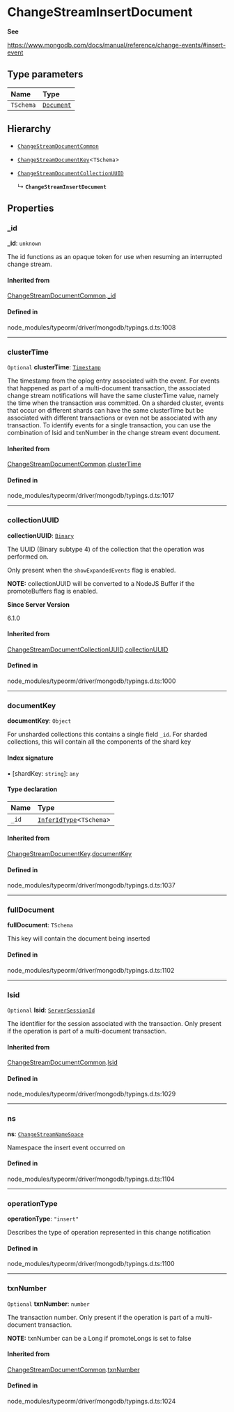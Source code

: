 # ChangeStreamInsertDocument

**See**

https://www.mongodb.com/docs/manual/reference/change-events/#insert-event

## Type parameters

| Name | Type |
| :------ | :------ |
| `TSchema` | [`Document`](Document.md) |

## Hierarchy

- [`ChangeStreamDocumentCommon`](ChangeStreamDocumentCommon.md)

- [`ChangeStreamDocumentKey`](ChangeStreamDocumentKey.md)<`TSchema`\>

- [`ChangeStreamDocumentCollectionUUID`](ChangeStreamDocumentCollectionUUID.md)

  ↳ **`ChangeStreamInsertDocument`**

## Properties

### \_id

 **\_id**: `unknown`

The id functions as an opaque token for use when resuming an interrupted
change stream.

#### Inherited from

[ChangeStreamDocumentCommon](ChangeStreamDocumentCommon.md).[_id](ChangeStreamDocumentCommon.md#_id)

#### Defined in

node_modules/typeorm/driver/mongodb/typings.d.ts:1008

___

### clusterTime

 `Optional` **clusterTime**: [`Timestamp`](../classes/Timestamp.md)

The timestamp from the oplog entry associated with the event.
For events that happened as part of a multi-document transaction, the associated change stream
notifications will have the same clusterTime value, namely the time when the transaction was committed.
On a sharded cluster, events that occur on different shards can have the same clusterTime but be
associated with different transactions or even not be associated with any transaction.
To identify events for a single transaction, you can use the combination of lsid and txnNumber in the change stream event document.

#### Inherited from

[ChangeStreamDocumentCommon](ChangeStreamDocumentCommon.md).[clusterTime](ChangeStreamDocumentCommon.md#clustertime)

#### Defined in

node_modules/typeorm/driver/mongodb/typings.d.ts:1017

___

### collectionUUID

 **collectionUUID**: [`Binary`](../classes/Binary.md)

The UUID (Binary subtype 4) of the collection that the operation was performed on.

Only present when the `showExpandedEvents` flag is enabled.

**NOTE:** collectionUUID will be converted to a NodeJS Buffer if the promoteBuffers
   flag is enabled.

**Since Server Version**

6.1.0

#### Inherited from

[ChangeStreamDocumentCollectionUUID](ChangeStreamDocumentCollectionUUID.md).[collectionUUID](ChangeStreamDocumentCollectionUUID.md#collectionuuid)

#### Defined in

node_modules/typeorm/driver/mongodb/typings.d.ts:1000

___

### documentKey

 **documentKey**: `Object`

For unsharded collections this contains a single field `_id`.
For sharded collections, this will contain all the components of the shard key

#### Index signature

▪ [shardKey: `string`]: `any`

#### Type declaration

| Name | Type |
| :------ | :------ |
| `_id` | [`InferIdType`](../types/InferIdType.md)<`TSchema`\> |

#### Inherited from

[ChangeStreamDocumentKey](ChangeStreamDocumentKey.md).[documentKey](ChangeStreamDocumentKey.md#documentkey)

#### Defined in

node_modules/typeorm/driver/mongodb/typings.d.ts:1037

___

### fullDocument

 **fullDocument**: `TSchema`

This key will contain the document being inserted

#### Defined in

node_modules/typeorm/driver/mongodb/typings.d.ts:1102

___

### lsid

 `Optional` **lsid**: [`ServerSessionId`](../types/ServerSessionId.md)

The identifier for the session associated with the transaction.
Only present if the operation is part of a multi-document transaction.

#### Inherited from

[ChangeStreamDocumentCommon](ChangeStreamDocumentCommon.md).[lsid](ChangeStreamDocumentCommon.md#lsid)

#### Defined in

node_modules/typeorm/driver/mongodb/typings.d.ts:1029

___

### ns

 **ns**: [`ChangeStreamNameSpace`](ChangeStreamNameSpace.md)

Namespace the insert event occurred on

#### Defined in

node_modules/typeorm/driver/mongodb/typings.d.ts:1104

___

### operationType

 **operationType**: ``"insert"``

Describes the type of operation represented in this change notification

#### Defined in

node_modules/typeorm/driver/mongodb/typings.d.ts:1100

___

### txnNumber

 `Optional` **txnNumber**: `number`

The transaction number.
Only present if the operation is part of a multi-document transaction.

**NOTE:** txnNumber can be a Long if promoteLongs is set to false

#### Inherited from

[ChangeStreamDocumentCommon](ChangeStreamDocumentCommon.md).[txnNumber](ChangeStreamDocumentCommon.md#txnnumber)

#### Defined in

node_modules/typeorm/driver/mongodb/typings.d.ts:1024
